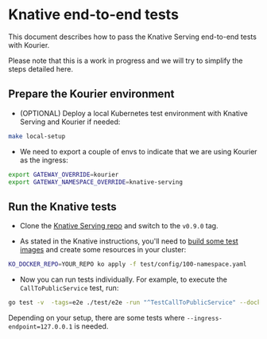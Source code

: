 # Knative end-to-end tests

This document describes how to pass the Knative Serving end-to-end tests with
Kourier.

Please note that this is a work in progress and we will try to simplify the
steps detailed here.

## Prepare the Kourier environment

- (OPTIONAL) Deploy a local Kubernetes test environment with Knative Serving and Kourier if needed:
```bash
make local-setup
```

- We need to export a couple of envs to indicate that we are using Kourier as the ingress:
```bash
export GATEWAY_OVERRIDE=kourier
export GATEWAY_NAMESPACE_OVERRIDE=knative-serving
```

## Run the Knative tests

- Clone the [Knative Serving repo](https://github.com/knative/serving) and switch
to the `v0.9.0` tag.

- As stated in the Knative instructions, you'll need to [build some test
images](https://github.com/knative/serving/blob/master/test/README.md#test-images)
and create some resources in your cluster:
```bash
KO_DOCKER_REPO=YOUR_REPO ko apply -f test/config/100-namespace.yaml
```

- Now you can run tests individually. For example, to execute the
`CallToPublicService` test, run:
```bash
go test -v  -tags=e2e ./test/e2e -run "^TestCallToPublicService" --dockerrepo "YOUR_REPO" --kubeconfig="$HOME/.kube/config"
```

Depending on your setup, there are some tests where
`--ingress-endpoint=127.0.0.1` is needed.
